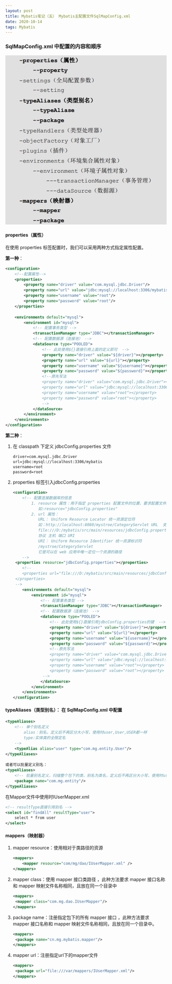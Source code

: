 ```yaml
---
layout: post
title: Mybatis笔记（五） Mybatis主配置文件SqlMapConfig.xml
date: 2020-10-14
tags: Mybatis
---
```


### SqlMapConfig.xml 中配置的内容和顺序 

![4](\images\posts\mybatis\4.jpg)

#### properties（属性）

在使用 properties 标签配置时，我们可以采用两种方式指定属性配置。 

**第一种**：

```xml
<configuration>
    <!--配置属性-->
    <properties>
        <property name="driver" value="com.mysql.jdbc.Driver"/>
        <property name="url" value="jdbc:mysql://localhost:3306/mybatis"/>
        <property name="username" value="root"/>
        <property name="password" value="root"/>
    </properties>
    
    <environments default="mysql">
        <environment id="mysql">
            <!-- 配置事务类型 -->
            <transactionManager type="JDBC"></transactionManager>
            <!-- 配置数据源（连接池） -->
            <dataSource type="POOLED">
                <!-- 此处使用${}直接引用上面的定义即可  -->
                <property name="driver" value="${driver}"></property>
                <property name="url" value="${url}"></property>
                <property name="username" value="${username}"></property>
                <property name="password" value="${password}"></property>
                <!--原先写法
                <property name="driver" value="com.mysql.jdbc.Driver"></property>
                <property name="url" value="jdbc:mysql://localhost:3306/mybatis"></property>
                <property name="username" value="root"></property>
                <property name="password" value="root"></property>
				-->
            </dataSource>
        </environment>
    </environments>
</configuration>
```

**第二种**：

1. 在 classpath 下定义 jdbcConfig.properties 文件 

   ```properties
   driver=com.mysql.jdbc.Driver
   url=jdbc:mysql://localhost:3306/mybatis
   username=root
   password=root
   ```

2. properties 标签引入jdbcConfig.properties

   ```xml
   <configuration>
       <!-- 配置连接数据库的信息
           1. resource 属性：用于指定 properties 配置文件的位置，要求配置文件必须在类路径下
              如:resource="jdbcConfig.properties"
           2. url 属性：
              URL： Uniform Resource Locator 统一资源定位符
              如：http://localhost:8080/mystroe/CategoryServlet URL  支持http协议
   		      file:///D:/mybatis/src/main/resources/jdbcConfig.properties  也支持file协议
              协议 主机 端口 URI
              URI： Uniform Resource Identifier 统一资源标识符
              /mystroe/CategoryServlet
              它是可以在 web 应用中唯一定位一个资源的路径
       -->
   	<properties resource="jdbcConfig.properties"></properties>
       <!--
       <properties url="file:///D:/mybatis/src/main/resources/jdbcConfig.properties">
   	</properties>
   	-->
       <environments default="mysql">
           <environment id="mysql">
               <!-- 配置事务类型 -->
               <transactionManager type="JDBC"></transactionManager>
               <!-- 配置数据源（连接池） -->
               <dataSource type="POOLED">
                   <!-- 此处使用${}直接引用jdbcConfig.properties的键  -->
                   <property name="driver" value="${driver}"></property>
                   <property name="url" value="${url}"></property>
                   <property name="username" value="${username}"></property>
                   <property name="password" value="${password}"></property>
                   <!--原先写法
                   <property name="driver" value="com.mysql.jdbc.Driver"></property>
                   <property name="url" value="jdbc:mysql://localhost:3306/mybatis"></property>
                   <property name="username" value="root"></property>
                   <property name="password" value="root"></property>
   				-->
               </dataSource>
           </environment>
       </environments>
   </configuration>
   ```

#### typeAliases（类型别名）： 在 SqlMapConfig.xml 中配置

```xml
<typeAliases>
    <!-- 单个别名定义
 		alias：别名，定义后不再区分大小写，使用时user,User,USER都一样
		type:实体类的全限定名
	-->
    <typeAlias alias="user" type="com.mg.entity.User"/>
</typeAliases>

或者可以批量定义别名：
<typeAliases>
    <!-- 批量别名定义，扫描整个包下的类，别名为类名，定义后不再区分大小写，使用时user,User,USER都一样 -->
    <package name="com.mg.entity"/>
</typeAliases>
```

在Mapper文件中使用时IUserMapper.xml

```xml
<!-- resultType直接引用别名 -->
<select id="findAll" resultType="user">
	select * from user
</select>
```

#### mappers（映射器） 

1. mapper    resource：使用相对于类路径的资源	

   ```xml
   <mappers>
       <mapper resource="com/mg/dao/IUserMapper.xml" />
   </mappers>
   ```

2. mapper    class：使用 mapper 接口类路径 ，此种方法要求 mapper 接口名称和 mapper 映射文件名称相同，且放在同一个目录中 

   ```xml
   <mappers>
   	<mapper class="com.mg.dao.IUserMapper"/>
   </mappers>
   ```

3. package   name：注册指定包下的所有 mapper 接口 ，此种方法要求 mapper 接口名称和 mapper 映射文件名称相同，且放在同一个目录中。 

   ```xml
   <mappers>
   	<package name="cn.mg.mybatis.mapper"/>
   </mappers>
   ```

4. mapper   url：注册指定url下的mapper文件

   ```xml
   <mappers>
   	<package url="file:///var/mappers/IUserMapper.xml"/>
   </mappers>
   ```

